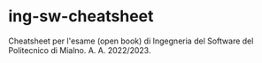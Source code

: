 # ing-sw-cheatsheet
Cheatsheet per l'esame (open book) di Ingegneria del Software del Politecnico di Mialno. A. A. 2022/2023.
